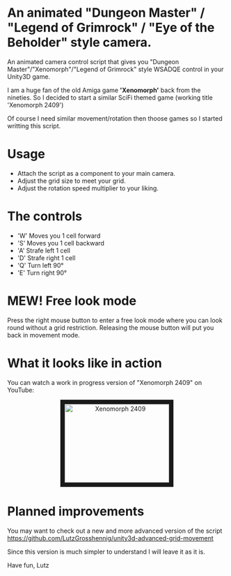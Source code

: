 # An animated "Dungeon Master" / "Legend of Grimrock" / "Eye of the Beholder" style camera.

An animated camera control script that gives you "Dungeon Master"/"Xenomorph"/"Legend of Grimrock" style WSADQE control in your Unity3D game.

I am a huge fan of the old Amiga game **'Xenomorph'** back from the nineties. So I decided to start a similar SciFi themed game (working title 'Xenomorph 2409')

Of course I need similar movement/rotation then thoose games so I started writting this script. 

# Usage

* Attach the script as a component to your main camera.
* Adjust the grid size to meet your grid.
* Adjust the rotation speed multiplier to your liking.

# The controls
* 'W' Moves you 1 cell forward
* 'S' Moves you 1 cell backward
* 'A' Strafe left 1 cell
* 'D' Strafe right 1 cell
* 'Q' Turn left 90°
* 'E' Turn right 90°

# MEW! Free look mode

Press the right mouse button to enter a free look mode where you can look round without a grid restriction.
Releasing the mouse button will put you back in movement mode.

# What it looks like in action
You can watch a work in progress version of "Xenomorph 2409" on YouTube:

<div align="center">
 <a href="https://www.youtube.com/watch?feature=player_embedded&v=phD2-d7OQRk" target="_blank"><img src="https://img.youtube.com/vi/phD2-d7OQRk/3.jpg" alt="Xenomorph 2409"    width="240" height="180" border="10" /></a>
</div>

# Planned improvements

You may want to check out a new and more advanced version of the script https://github.com/LutzGrosshennig/unity3d-advanced-grid-movement

Since this version is much simpler to understand I will leave it as it is.

Have fun, Lutz
